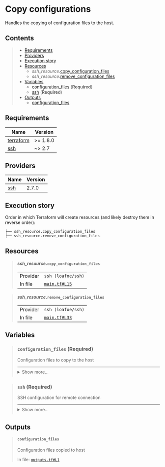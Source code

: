 # Copy configurations

Handles the copying of configuration files to the host.
## Contents

<blockquote>

- [Requirements](#requirements)
- [Providers](#providers)
- [Execution story](#execution-story)
- [Resources](#resources)
  - _ssh_resource_.[copy_configuration_files](#ssh_resourcecopy_configuration_files)
  - _ssh_resource_.[remove_configuration_files](#ssh_resourceremove_configuration_files)
- [Variables](#variables)
  - [configuration_files](#configuration_files-required) (**Required**)
  - [ssh](#ssh-required) (**Required**)
- [Outputs](#outputs)
  - [configuration_files](#configuration_files)
</blockquote>

## Requirements

| Name | Version |
|------|---------|
| <a name="requirement_terraform"></a> [terraform](#requirement\_terraform) | >= 1.8.0 |
| <a name="requirement_ssh"></a> [ssh](#requirement\_ssh) | ~> 2.7 |

## Providers

| Name | Version |
|------|---------|
| <a name="provider_ssh"></a> [ssh](#provider\_ssh) | 2.7.0 |

## Execution story

Order in which Terraform will create resources (and likely destroy them in reverse order):
```
├── ssh_resource.copy_configuration_files
├── ssh_resource.remove_configuration_files
```




## Resources
<blockquote>

#### _ssh_resource_.`copy_configuration_files`

  <table>
    <tr>
      <td>Provider</td>
      <td><code>ssh (loafoe/ssh)</code></td>
    </tr>
    <tr>
      <td>In file</td>
      <td><a href="./main.tf#L15"><code>main.tf#L15</code></a></td>
    </tr>
  </table>
</blockquote>
<blockquote>

#### _ssh_resource_.`remove_configuration_files`

  <table>
    <tr>
      <td>Provider</td>
      <td><code>ssh (loafoe/ssh)</code></td>
    </tr>
    <tr>
      <td>In file</td>
      <td><a href="./main.tf#L33"><code>main.tf#L33</code></a></td>
    </tr>
  </table>
</blockquote>

## Variables
<blockquote>

### `configuration_files` (**Required**)
Configuration files to copy to the host

<details style="border-top-color: inherit; border-top-width: 0.1em; border-top-style: solid; padding-top: 0.5em; padding-bottom: 0.5em;">
  <summary>Show more...</summary>

  **Type**:
  ```hcl
  list(object({
    source      = string
    destination = string
    permissions = optional(number)
    owner       = optional(string)
    group       = optional(string)
  }))
  ```
  In file: <a href="./variables.tf#L14"><code>variables.tf#L14</code></a>

</details>
</blockquote>
<blockquote>

### `ssh` (**Required**)
SSH configuration for remote connection

<details style="border-top-color: inherit; border-top-width: 0.1em; border-top-style: solid; padding-top: 0.5em; padding-bottom: 0.5em;">
  <summary>Show more...</summary>

  **Type**:
  ```hcl
  object({
    host    = string
    user    = string
    id_file = optional(string, "~/.ssh/id_rsa")
  })
  ```
  In file: <a href="./variables.tf#L1"><code>variables.tf#L1</code></a>

</details>
</blockquote>


## Outputs
<blockquote>

#### `configuration_files`
Configuration files copied to host

In file: <a href="./outputs.tf#L1"><code>outputs.tf#L1</code></a>
</blockquote>